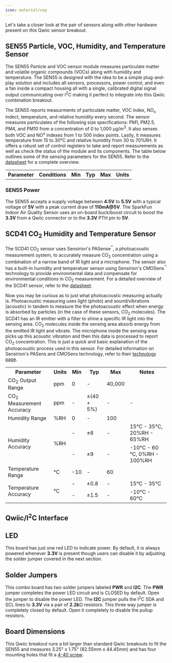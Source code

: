 ```yaml
---
icon: material/cog
---
```


Let's take a closer look at the pair of sensors along with other hardware present on this Qwiic sensor breakout.

## SEN55 Particle, VOC, Humidity, and Temperature Sensor

The SEN55 Particle and VOC sensor module measures particulate matter and volatile organic compounds (VOCs) along with humidity and temperature. The SEN55 is designed with the idea to be a simple plug-and-play solution and includes all sensors, processors, power control, and even a fan inside a compact housing all with a single, calibrated digital signal output communicating over I<sup>2</sup>C making it perfect to integrate into this Qwiic combination breakout.

The SEN55 reports measurments of particulate matter, VOC index, NO<sub>x</sub> indect, temperature, and relative humidity every second. The sensor measures particulates of the following size specifications: PM1, PM2.5, PM4, and PM10 from a concentration of 0 to 1,000 &micro;g/m<sup>3</sup>. It also senses both VOC and NO<sup>x</sup> indexes from 1 to 500 index points. Lastly, it measures temperature from 15 to 30&deg;C and relative humidity from 30 to 70%RH. It offers a robust set of control registers to  take and report measurements as well as check the status of the module and its components. The table below outlines some of the sensing parameters for the SEN55. Refer to the [datasheet](./assets/component_documentation/Sensirion_Datasheet_Environmental_Node_SEN5x.pdf) for a complete overview.

<table>
    <tr>
        <th>Parameter</th>
        <th>Conditions</th>
        <th>Min</th>
        <th>Typ</th>
        <th>Max</th>
        <th>Units</th>
    </tr>
</table>

### SEN55 Power

The SEN55 accepts a supply voltage between <b>4.5V</b> to <b>5.5V</b> with a typical voltage of <b>5V</b> with a peak current draw of <b>110mA@5V</b>. The SparkFun Indoor Air Quality Sensor uses an on-board buck/boost circuit to boost the <b>3.3V</b> from a Qwiic connector or to the <b>3.3V</b> PTH pin to <b>5V</b>.

## SCD41 CO<sub>2</sub> Humidity and Temperature Sensor

The SCD41 CO<sub>2</sub> sensor uses Sensirion's PASense<sup>&trade;</sup>, a photoacoustic measurement system, to accurately measure CO<sub>2</sub> concentration using a combination of a narrow band of IR light and a microphone. The sensor also has a built-in humidity and temperatuer sensor using Sensirion's CMOSens<sup>&trade;</sup> technology to provide environmental data and compensate for environmental conditions in CO<sub>2</sub> measurement. For a detailed overview of the SCD41 sensor, refer to the [datasheet](./assets/component_documentation/Sensirion_CO2_Sensors_SCD4x_Datasheet.pdf).

Now you may be curious as to just what photoacoustic measuring actually is. Photoacoustic measuring uses light (photo) and sound/vibrations (acoustic) in tandem to measure the the photoacoustic effect when energy is absorbed by particles (in the case of these sensors, CO<sub>2</sub> molecules). The SCD41 has an IR emitter with a filter to shine a specific IR light into the sensing area. CO<sub>2</sub> molecules inside the sensing area absorb energy from the emitted IR light and vibrate. The microphone inside the sensing area picks up this acoustic vibration and then this data is processed to report CO<sub>2</sub> concentration. This is just a quick and basic explanation of the photoacoustic process used in this sensor. For detailed information on Sensirion's PASens and CMOSens technology, refer to their [technology page](https://sensirion.com/products/technology).

<table>
    <tr>
        <th>Parameter</th>
        <th>Units</th>
        <th>Min</th>
        <th>Typ</th>
        <th>Max</th>
        <th>Notes</th>
    </tr>
    <tr>
        <td>CO<sub>2</sub> Output Range</td>
        <td>ppm</td>
        <td>0</td>
        <td>-</td>
        <td>40,000</td>
        <td></td>
    </tr>
    <tr>
        <td>CO<sub>2</sub> Measurement Accuracy</td>
        <td>ppm</td>
        <td>-</td>
        <td>&plusmn;(40 + 5%)</td>
        <td>-</td>
        <td>-</td>
    </tr>
    <tr>
        <td>Humidity Range</td>
        <td>%RH</td>
        <td>0</td>
        <td>-</td>
        <td>100</td>
        <td></td>
    </tr>
    <tr>
        <td rowspan="2" style="vertical align middle">Humidity Accuracy</td>
        <td rowspan="2" style="vertical align middle">%RH</td>
        <td>-</td>
        <td>&plusmn;6</td>
        <td>-</td>
        <td>15&deg;C - 35&deg;C, 20%RH - 65%RH</td>
    </tr>
    <tr>
        <td>-</td>
        <td>&plusmn;9</td>
        <td>-</td>
        <td>-10&deg;C - 60 &deg;C, 0%RH - 100%RH</td>
    </tr>
    <tr>
        <td>Temperature Range</td>
        <td>&deg;C</td>
        <td>-10</td>
        <td>-</td>
        <td>60</td>
        <td></td>
    </tr>
    <tr>
        <td rowspan="2" style="vertical align middle">Temperature Accuracy</td>
        <td rowspan="2" style="vertical align middle">&deg;C</td>
        <td>-</td>
        <td>&plusmn;0.8</td>
        <td>-</td>
        <td>15&deg;C - 35&deg;C</td>
    </tr>
    <tr>
        <td>-</td>
        <td>&plusmn;1.5</td>
        <td>-</td>
        <td>-10&deg;C - 60&deg;C</td>
    </tr>
</table>

## Qwiic/I<sup>2</sup>C Interface

## LED

This board has just one red LED to indicate power. By default, it is always powered whenever <b>3.3V</b> is present though users can disable it by adjusting the solder jumper covered in the next section.

## Solder Jumpers

This combo board has two solder jumpers labeled <b>PWR</b> and <b>I2C</b>. The <b>PWR</b> jumper completes the power LED circuit and is CLOSED by default. Open the jumper to disable the power LED. The <b>I2C</b> jumper pulls the I<sup>2</sup>C SDA and SCL lines to <b>3.3V</b> via a pair of <b>2.2k</b>&ohm; resistors. This three way jumper is completely closed by default. Open it completely to disable the pullup resistors.

## Board Dimensions

This Qwiic breakout runs a bit larger than standard Qwiic breakouts to fit the SEN55 and measures 3.25" x 1.75" (82.55mm x 44.45mm) and has four mounting holes that fit a [4-40 screw](https://www.sparkfun.com/products/10453).